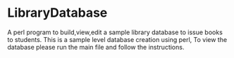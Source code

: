 # LibraryDatabase
A perl program to build,view,edit a sample library database to issue books to students.
This is a sample level database creation using perl, To view the database please run the main file and follow the instructions.
